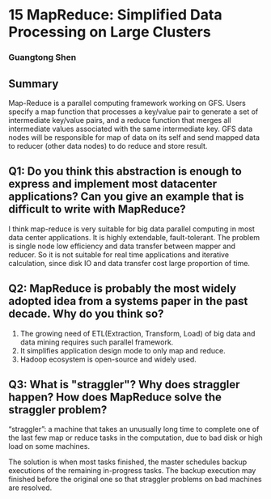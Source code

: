 # 15 MapReduce: Simplified Data Processing on Large Clusters
### Guangtong Shen

## Summary
Map-Reduce is a parallel computing framework working on GFS. Users specify a map function that processes a
key/value pair to generate a set of intermediate key/value pairs, and a reduce function that merges all intermediate values associated with the same intermediate key. GFS data nodes will be responsible for map of data on its self and send mapped data to reducer (other data nodes) to do reduce and store result.

## Q1: Do you think this abstraction is enough to express and implement most datacenter applications? Can you give an example that is difficult to write with MapReduce?

I think map-reduce is very suitable for big data parallel computing in most data center applications. It is highly extendable, fault-tolerant.
The problem is single node low efficiency and data transfer between mapper and reducer. So it is not suitable for real time applications and iterative calculation, since disk IO and data transfer cost  large proportion of time.

## Q2: MapReduce is probably the most widely adopted idea from a systems paper in the past decade. Why do you think so?


1. The growing need of ETL(Extraction, Transform, Load) of big data and data mining requires such parallel framework.
2. It simplifies application design mode to only map and reduce.
3. Hadoop ecosystem is open-source and widely used.

## Q3: What is "straggler"? Why does straggler happen? How does MapReduce solve the straggler problem?

“straggler”: a machine that takes an unusually long time to complete one of the last few map or reduce tasks in the computation, due to bad disk or high load on some machines.

The solution is when most tasks finished,  the master schedules backup executions of the remaining in-progress tasks. The backup execution may finished before the original one so that straggler problems on bad machines are resolved.
